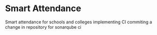 # Smart Attendance
Smart attendance for schools and  colleges
implementing CI
commiting a change in repository 
for sonarqube ci
  
 



    
 

